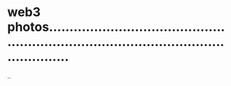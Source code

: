 # web3 photos...............................................................................................................
..
